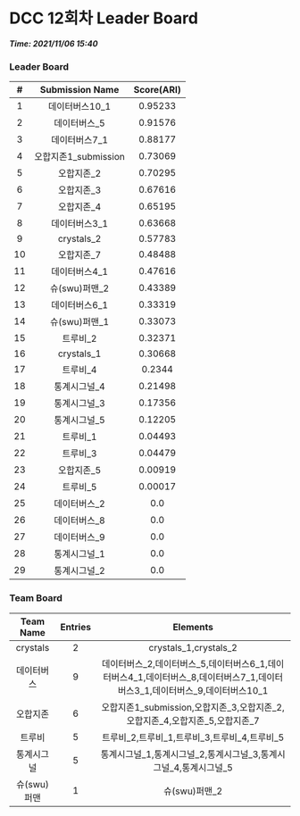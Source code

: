 # DCC 12회차 Leader Board
***Time: 2021/11/06 15:40***

### Leader Board

|#|Submission Name|Score(ARI)|
|:---:|:---:|:---:|
|1|데이터버스10_1|0.95233|
|2|데이터버스_5|0.91576|
|3|데이터버스7_1|0.88177|
|4|오합지존1_submission|0.73069|
|5|오합지존_2|0.70295|
|6|오합지존_3|0.67616|
|7|오합지존_4|0.65195|
|8|데이터버스3_1|0.63668|
|9|crystals_2|0.57783|
|10|오합지존_7|0.48488|
|11|데이터버스4_1|0.47616|
|12|슈(swu)퍼맨_2|0.43389|
|13|데이터버스6_1|0.33319|
|14|슈(swu)퍼맨_1|0.33073|
|15|트루비_2|0.32371|
|16|crystals_1|0.30668|
|17|트루비_4|0.2344|
|18|통계시그널_4|0.21498|
|19|통계시그널_3|0.17356|
|20|통계시그널_5|0.12205|
|21|트루비_1|0.04493|
|22|트루비_3|0.04479|
|23|오합지존_5|0.00919|
|24|트루비_5|0.00017|
|25|데이터버스_2|0.0|
|26|데이터버스_8|0.0|
|27|데이터버스_9|0.0|
|28|통계시그널_1|0.0|
|29|통계시그널_2|0.0|

### Team Board

|Team Name|Entries|Elements|
|:---:|:---:|:---:|
|crystals|2|crystals_1,crystals_2|
|데이터버스|9|데이터버스_2,데이터버스_5,데이터버스6_1,데이터버스4_1,데이터버스_8,데이터버스7_1,데이터버스3_1,데이터버스_9,데이터버스10_1|
|오합지존|6|오합지존1_submission,오합지존_3,오합지존_2,오합지존_4,오합지존_5,오합지존_7|
|트루비|5|트루비_2,트루비_1,트루비_3,트루비_4,트루비_5|
|통계시그널|5|통계시그널_1,통계시그널_2,통계시그널_3,통계시그널_4,통계시그널_5|
|슈(swu)퍼맨|1|슈(swu)퍼맨_2|
